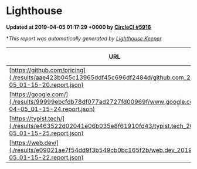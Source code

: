 
# Lighthouse

**Updated at 2019-04-05 01:17:29 +0000 by [CircleCI #5916](https://circleci.com/gh/ItinerisLtd/lighthouse-keeper-example/5916)**

**This report was automatically generated by [Lighthouse Keeper](https://github.com/itinerisltd/lighthouse-keeper)*

| URL | Performance | Accessibility | Best Practices | SEO | PWA | Updated At |
| --- | --- | --- | --- | --- | --- | --- |
| [https://github.com/pricing](./results/aae423b045c13965ddf45c696df2484d/github.com_2019-04-05_01-15-20.report.json) | 0.87 | 0.89 | 0.93 | 0.9 | 0.58 | 2019-04-05T01:15:20.319Z |
| [https://google.com/](./results/99999ebcfdb78df077ad2727fd00969f/www.google.com_2019-04-05_01-15-24.report.json) | 0.94 | 0.71 | 0.93 | 0.8 | 0.58 | 2019-04-05T01:15:24.092Z |
| [https://typist.tech/](./results/e463522d02041e06b035e8f61910fd43/typist.tech_2019-04-05_01-15-25.report.json) | 1 |  |  |  |  | 2019-04-05T01:15:25.056Z |
| [https://web.dev/](./results/e09021ae7f54dd9f3b549cb0bc165f2b/web.dev_2019-04-05_01-15-22.report.json) | 0.97 | 0.93 | 1 | 0.96 | 1 | 2019-04-05T01:15:22.963Z |
